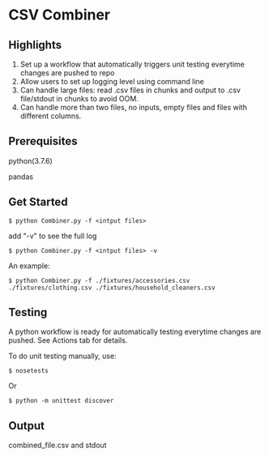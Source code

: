 # CSV Combiner

## Highlights

1. Set up a workflow that automatically triggers unit testing everytime changes are pushed to repo
2. Allow users to set up logging level using command line
3. Can handle large files: read .csv files in chunks and output to .csv file/stdout in chunks to avoid OOM. 
4. Can handle more than two files, no inputs, empty files and files with different columns.

## Prerequisites

python(3.7.6)

pandas

## Get Started

```
$ python Combiner.py -f <intput files> 
```
add "-v" to see the full log
```
$ python Combiner.py -f <intput files> -v
```

An example:

```
$ python Combiner.py -f ./fixtures/accessories.csv ./fixtures/clothing.csv ./fixtures/household_cleaners.csv
```

## Testing

A python workflow is ready for automatically testing everytime changes are pushed. See Actions tab for details.

To do unit testing manually, use:

```
$ nosetests
```

Or

```
$ python -m unittest discover 
```

## Output

combined_file.csv and stdout
